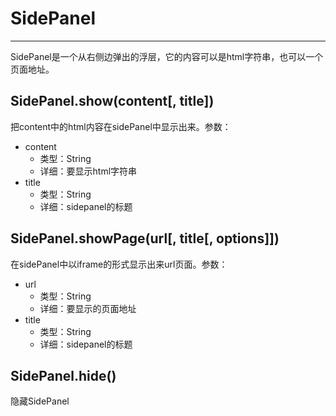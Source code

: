 # SidePanel
---
SidePanel是一个从右侧边弹出的浮层，它的内容可以是html字符串，也可以一个页面地址。

## SidePanel.show(content[, title])
把content中的html内容在sidePanel中显示出来。参数：
* content
	* 类型：String
	* 详细：要显示html字符串
* title
	* 类型：String
	* 详细：sidepanel的标题

## SidePanel.showPage(url[, title[, options]])
在sidePanel中以iframe的形式显示出来url页面。参数：
* url
	* 类型：String
	* 详细：要显示的页面地址
* title
	* 类型：String
	* 详细：sidepanel的标题

## SidePanel.hide()
隐藏SidePanel